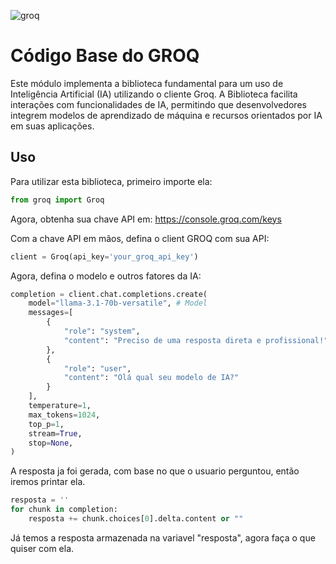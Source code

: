 
![groq](https://github.com/user-attachments/assets/230d6683-389f-4e4d-91eb-c43100e031ca)

# Código Base do GROQ

Este módulo implementa a biblioteca fundamental para um uso de Inteligência Artificial (IA) utilizando o cliente Groq. A Biblioteca facilita interações com funcionalidades de IA, permitindo que desenvolvedores integrem modelos de aprendizado de máquina e recursos orientados por IA em suas aplicações.

## Uso

Para utilizar esta biblioteca, primeiro importe ela:

```python
from groq import Groq
```

Agora, obtenha sua chave API em: https://console.groq.com/keys

Com a chave API em mãos, defina o client GROQ com sua API:

```python
client = Groq(api_key='your_groq_api_key')
```

Agora, defina o modelo e outros fatores da IA:

```python
completion = client.chat.completions.create(
    model="llama-3.1-70b-versatile", # Model
    messages=[
        {
            "role": "system",
            "content": "Preciso de uma resposta direta e profissional!"
        },
        {
            "role": "user",
            "content": "Olá qual seu modelo de IA?"
        }
    ],
    temperature=1,
    max_tokens=1024,
    top_p=1,
    stream=True,
    stop=None,
)
```

A resposta ja foi gerada, com base no que o usuario perguntou, então iremos printar ela.

```python
resposta = ''
for chunk in completion:
    resposta += chunk.choices[0].delta.content or ""
```

Já temos a resposta armazenada na variavel "resposta", agora faça o que quiser com ela.
